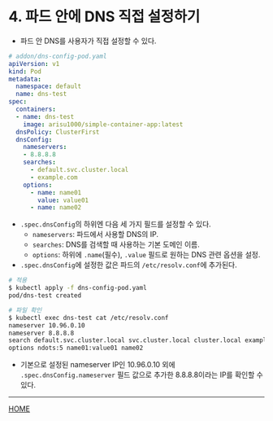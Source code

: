 # 4. 파드 안에 DNS 직접 설정하기

- 파드 안 DNS를 사용자가 직접 설정할 수 있다.

```yaml
# addon/dns-config-pod.yaml
apiVersion: v1
kind: Pod
metadata:
  namespace: default
  name: dns-test
spec:
  containers:
  - name: dns-test
    image: arisu1000/simple-container-app:latest
  dnsPolicy: ClusterFirst
  dnsConfig:
    nameservers:
    - 8.8.8.8
    searches:
      - default.svc.cluster.local
      - example.com
    options:
      - name: name01
        value: value01
      - name: name02
```

- `.spec.dnsConfig`의 하위엔 다음 세 가지 필드를 설정할 수 있다.
    - `nameservers`: 파드에서 사용할 DNS의 IP.
    - `searches`: DNS를 검색할 때 사용하는 기본 도메인 이름.
    - `options`: 하위에 `.name`(필수), `.value` 필드로 원하는 DNS 관련 옵션을 설정.
- `.spec.dnsConfig`에 설정한 값은 파드의 `/etc/resolv.conf`에 추가된다.

```zsh
# 적용
$ kubectl apply -f dns-config-pod.yaml        
pod/dns-test created

# 파일 확인
$ kubectl exec dns-test cat /etc/resolv.conf
nameserver 10.96.0.10
nameserver 8.8.8.8
search default.svc.cluster.local svc.cluster.local cluster.local example.com
options ndots:5 name01:value01 name02
```

- 기본으로 설정된 nameserver IP인 10.96.0.10 외에 `.spec.dnsConfig.nameserver` 필드 값으로 추가한 8.8.8.8이라는 IP를 확인할 수 있다.

-----
[HOME](./index.md)
